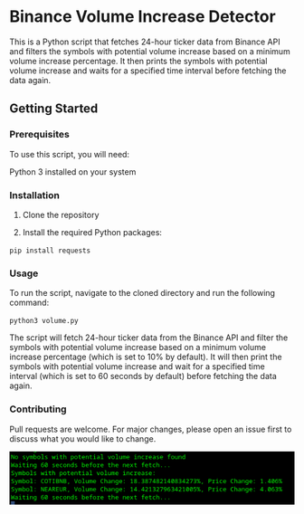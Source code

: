 # Binance Volume Increase Detector
This is a Python script that fetches 24-hour ticker data from Binance API and filters the symbols with potential volume increase based on a minimum volume increase percentage. It then prints the symbols with potential volume increase and waits for a specified time interval before fetching the data again.

## Getting Started
### Prerequisites
To use this script, you will need:

Python 3 installed on your system

### Installation

1. Clone the repository


2. Install the required Python packages:

`pip install requests`

### Usage
To run the script, navigate to the cloned directory and run the following command:

`python3 volume.py`

The script will fetch 24-hour ticker data from the Binance API and filter the symbols with potential volume increase based on a minimum volume increase percentage (which is set to 10% by default). It will then print the symbols with potential volume increase and wait for a specified time interval (which is set to 60 seconds by default) before fetching the data again.

### Contributing
Pull requests are welcome. For major changes, please open an issue first to discuss what you would like to change.

![Image](volume.png "Volume")
